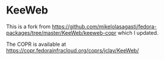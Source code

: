 # KeeWeb
This is a fork from https://github.com/mikelolasagasti/fedora-packages/tree/master/KeeWeb/keeweb-copr which I updated.

The COPR is available at https://copr.fedorainfracloud.org/coprs/jclay/KeeWeb/
